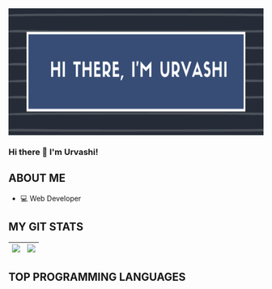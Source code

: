 <img align="center" height="250px" width="100%" src="https://raw.githubusercontent.com/urvashiparashar/urvashiparashar/main/banner2.png"/>

### Hi there 👋 I'm Urvashi!

## ABOUT ME
- 💻 Web Developer

## MY GIT STATS
<img src="https://github-readme-stats.vercel.app/api?username=urvashiparashar&&show_icons=true&count_private=true&theme=radical"/>|<img src="https://github-readme-streak-stats.herokuapp.com/?user=urvashiparashar&theme=radical"/>|
|---|---|

## TOP PROGRAMMING LANGUAGES


<!--
**urvashiparashar/urvashiparashar** is a ✨ _special_ ✨ repository because its `README.md` (this file) appears on your GitHub profile.

Here are some ideas to get you started:

- 🔭 I’m currently working on ...
- 🌱 I’m currently learning ...
- 👯 I’m looking to collaborate on ...
- 🤔 I’m looking for help with ...
- 💬 Ask me about ...
- 📫 How to reach me: ...
- 😄 Pronouns: ...
- ⚡ Fun fact: ...
-->
